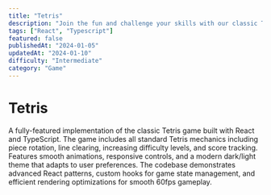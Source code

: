 ```yaml
---
title: "Tetris"
description: "Join the fun and challenge your skills with our classic Tetris game! Play to clear lines and aim for the highest score—how high can you go?"
tags: ["React", "Typescript"]
featured: false
publishedAt: "2024-01-05"
updatedAt: "2024-01-10"
difficulty: "Intermediate"
category: "Game"
---
```


# Tetris

A fully-featured implementation of the classic Tetris game built with React and TypeScript. The game includes all standard Tetris mechanics including piece rotation, line clearing, increasing difficulty levels, and score tracking. Features smooth animations, responsive controls, and a modern dark/light theme that adapts to user preferences. The codebase demonstrates advanced React patterns, custom hooks for game state management, and efficient rendering optimizations for smooth 60fps gameplay. 